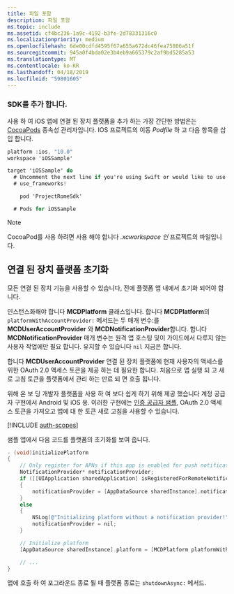```yaml
---
title: 파일 포함
description: 파일 포함
ms.topic: include
ms.assetid: cf4bc236-1a9c-4192-b3fe-2d78331316c0
ms.localizationpriority: medium
ms.openlocfilehash: 6de00cdfd4595f67a655a672dc46fea75806a51f
ms.sourcegitcommit: 945a0f4bda02e3b4eb9a665379c2af9bd5285a53
ms.translationtype: MT
ms.contentlocale: ko-KR
ms.lasthandoff: 04/18/2019
ms.locfileid: "59801605"
---
```

### <a name="add-the-sdk"></a>SDK를 추가 합니다.

사용 하 여 iOS 앱에 연결 된 장치 플랫폼을 추가 하는 가장 간단한 방법은는 [CocoaPods](https://cocoapods.org/) 종속성 관리자입니다. IOS 프로젝트의 이동 *Podfile* 하 고 다음 항목을 삽입 합니다.

```ObjectiveC
platform :ios, "10.0"
workspace 'iOSSample'

target 'iOSSample' do
  # Uncomment the next line if you're using Swift or would like to use dynamic frameworks
  # use_frameworks!

    pod 'ProjectRomeSdk'

  # Pods for iOSSample
```

> [!NOTE]
> CocoaPod를 사용 하려면 사용 해야 합니다 _.xcworkspace 인_ 프로젝트의 파일입니다.

## <a name="initialize-the-connected-devices-platform"></a>연결 된 장치 플랫폼 초기화

모든 연결 된 장치 기능을 사용할 수 있습니다, 전에 플랫폼 앱 내에서 초기화 되어야 합니다. 

인스턴스화해야 합니다 **MCDPlatform** 클래스입니다. 합니다 **MCDPlatform**의 `platformWithAccountProvider:` 메서드는 두 매개 변수:를 **MCDUserAccountProvider** 와 **MCDNotificationProvider**합니다. 합니다 **MCDNotificationProvider** 매개 변수는 원격 앱 호스팅 및이 가이드에서 다루지 않는 사용자 작업에만 필요 합니다. 유지할 수 있습니다 `nil` 지금은 합니다.

합니다 **MCDUserAccountProvider** 연결 된 장치 플랫폼에 현재 사용자의 액세스를 위한 OAuth 2.0 액세스 토큰을 제공 하는 데 필요한 합니다. 처음으로 앱 실행 되 고 새로 고침 토큰을 플랫폼에서 관리 하는 만료 되 면 호출 됩니다. 

위해 온 보 딩 개발자 플랫폼을 사용 하 여 보다 쉽게 하기 위해 제공 했습니다 계정 공급자 구현에서 Android 및 iOS 용. 이러한 구현에는 [인증 공급자 샘플](https://github.com/Microsoft/project-rome/tree/master/iOS/samples/account-provider-sample), OAuth 2.0 액세스 토큰을 가져오고 앱에 대 한 토큰 새로 고침을 사용할 수 있습니다.

[!INCLUDE [auth-scopes](../auth-scopes.md)]

샘플 앱에서 다음 코드를 플랫폼의 초기화를 보여 줍니다.

```ObjectiveC
- (void)initializePlatform
{
    // Only register for APNs if this app is enabled for push notifications
    NotificationProvider* notificationProvider;
    if ([[UIApplication sharedApplication] isRegisteredForRemoteNotifications])
    {
        notificationProvider = [AppDataSource sharedInstance].notificationProvider;
    }
    else
    {
        NSLog(@"Initializing platform without a notification provider!");
        notificationProvider = nil;
    }

    // Initialize platform
    [AppDataSource sharedInstance].platform = [MCDPlatform platformWithAccountProvider:[AppDataSource sharedInstance].accountProvider notificationProvider:notificationProvider];

    // ...
}
```

앱에 호출 하 여 포그라운드 종료 될 때 플랫폼 종료는 `shutdownAsync:` 메서드.
